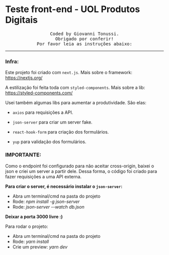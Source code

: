 # Teste front-end - UOL Produtos Digitais

<p align="center" style="text-align: center;">
  <samp>
    Coded by Giovanni Tonussi.<br>
    Obrigado por conferir!<br>
    Por favor leia as instruções abaixo:
  </samp>
</p>

---------------------------

### Infra:

Este projeto foi criado com ```next.js```. 
Mais sobre o framework: https://nextjs.org/

A estilização foi feita toda com ```styled-components```. 
Mais sobre a lib: https://styled-components.com/

Usei também algumas libs para aumentar a produtividade. São elas:

- ```axios``` para requisições a API.
- ```json-server``` para criar um server fake.

- ```react-hook-form``` para criação dos formulários.
- ```yup``` para validação dos formulários.

### IMPORTANTE: 

Como o endpoint foi configurado para não aceitar cross-origin, baixei o json e criei um server a partir dele. Dessa forma, o código foi criado para fazer requisições a uma API externa.

**Para criar o server, é necessário instalar o ```json-server```:**

- Abra um terminal/cmd na pasta do projeto
- Rode: *npm install -g json-server*
- Rode: *json-server --watch db.json*

**Deixar a porta 3000 livre :)**

Para rodar o projeto:

- Abra um terminal/cmd na pasta do projeto
- Rode: *yarn install*
- Crie um preview: *yarn dev*
